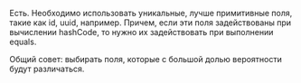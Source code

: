 Есть. Необходимо использовать уникальные, лучше примитивные поля, такие как id, uuid, например. Причем, если эти поля задействованы при вычислении hashCode, то нужно их задействовать при выполнении equals.

Общий совет: выбирать поля, которые с большой долью вероятности будут различаться.